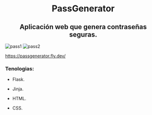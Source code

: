 <h1 align="center">PassGenerator </h1>
<h2 align="center">Aplicación web que genera contraseñas seguras.</h2>

![pass1](https://github.com/iMike-505/PassGenerator/assets/79333663/ca57b40d-3073-492a-b487-f3d99dc372f8)
![pass2](https://github.com/iMike-505/PassGenerator/assets/79333663/dfccfbea-3f3f-4091-9b18-7497a61ade08)


https://passgenerator.fly.dev/

<h3 align="left">Tenologias: </h3>

- Flask. 

- Jinja.

- HTML.

- CSS.


